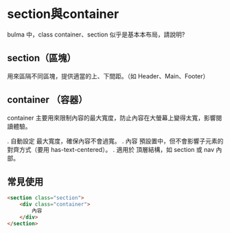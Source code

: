 # section與container

bulma 中，class container、section 似乎是基本本布局，請說明?

## section（區塊）
用來區隔不同區塊，提供適當的上、下間距。（如 Header、Main、Footer）

## container （容器）
container 主要用來限制內容的最大寬度，防止內容在大螢幕上變得太寬，影響閱讀體驗。

. 自動設定 最大寬度，確保內容不會過寬。
. 內容 預設置中，但不會影響子元素的對齊方式（要用 has-text-centered）。
. 適用於 頂層結構，如 section 或 nav 內部。

## 常見使用

```html
<section class="section">
    <div class="container">
        內容
    </div>
</section>
```